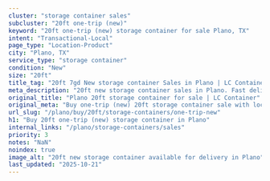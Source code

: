 ```yaml
---
cluster: "storage container sales"
subcluster: "20ft one-trip (new)"
keyword: "20ft one-trip (new) storage container for sale Plano, TX"
intent: "Transactional-Local"
page_type: "Location-Product"
city: "Plano, TX"
service_type: "storage container"
condition: "New"
size: "20ft"
title_tag: "20ft 7gd New storage container Sales in Plano | LC Container"
meta_description: "20ft new storage container sales in Plano. Fast delivery, competitive pricing. Serving storage containers area. Quote ID: AIE. Call (214) 524-4168 for your free quote today."
original_title: "Plano 20ft storage container for sale | LC Container"
original_meta: "Buy one-trip (new) 20ft storage container sale with local delivery in Plano, TX. LC Container — local Since 2003. Request a fast quote today."
url_slug: "/plano/buy/20ft/storage-containers/one-trip-new"
h1: "Buy 20ft one-trip (new) storage container in Plano"
internal_links: "/plano/storage-containers/sales"
priority: 3
notes: "NaN"
noindex: true
image_alt: "20ft new storage container available for delivery in Plano"
last_updated: "2025-10-21"
---
```


<!-- TODO: Add unique city/inventory copy, images, and internal links here. -->
